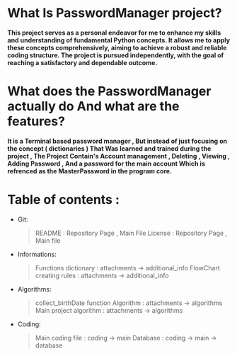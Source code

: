 # What Is PasswordManager project?

**This project serves as a personal endeavor for me to enhance my skills and understanding of fundamental Python concepts. It allows me to apply these concepts comprehensively, aiming to achieve a robust and reliable coding structure. The project is pursued independently, with the goal of reaching a satisfactory and dependable outcome.**

# What does the PasswordManager actually do And what are the features? 
**It is a Terminal based password manager , But instead of just focusing on the concept ( dictionaries ) That Was learned and trained during the project ,
The Project Contain's Account management , Deleting , Viewing , Adding Password , And a password for the main account Which is refrenced as the MasterPassword in the program core.**

# Table of contents : 
- Git:
    > README : Repository Page , Main File 
    > License : Repository Page , Main file
- Informations:
  > Functions dictionary : attachments -> additional_info
  > FlowChart creating rules : attachments -> additional_info
- Algorithms:
    > collect_birthDate function Algorithm : attachments -> algorithms
    > Main project algorithm : attachments -> algorithms
- Coding:
    > Main coding file : coding -> main
    > Database : coding -> main -> database


